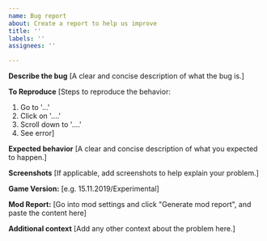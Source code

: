 ```yaml
---
name: Bug report
about: Create a report to help us improve
title: ''
labels: ''
assignees: ''

---
```


**Describe the bug**
[A clear and concise description of what the bug is.]

**To Reproduce**
[Steps to reproduce the behavior:
1. Go to '...'
2. Click on '....'
3. Scroll down to '....'
4. See error]

**Expected behavior**
[A clear and concise description of what you expected to happen.]

**Screenshots**
[If applicable, add screenshots to help explain your problem.]

**Game Version:** [e.g. 15.11.2019/Experimental]

**Mod Report:**
 [Go into mod settings and click "Generate mod report", and paste the content here]

**Additional context**
[Add any other context about the problem here.]
